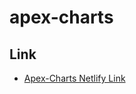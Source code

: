 # apex-charts

## Link
- [Apex-Charts Netlify Link](https://apexchart-navbar-reactvite.netlify.app/)
